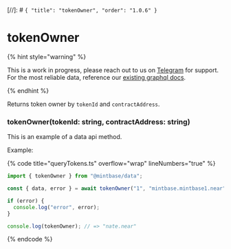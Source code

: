 [//]: # `{ "title": "tokenOwner", "order": "1.0.6" }`

# tokenOwner

{% hint style="warning" %}

This is a work in progress, please reach out to us on [Telegram](https://t.me/mintdev) for support.
For the most reliable data, reference our [existing graphql docs](https://docs.mintbase.io/dev/read-data/mintbase-graph).

{% endhint %}

Returns token owner by `tokenId` and `contractAddress`.

### tokenOwner(tokenId: string, contractAddress: string)

This is an example of a data api method.

Example:

{% code title="queryTokens.ts" overflow="wrap" lineNumbers="true" %}

```typescript
import { tokenOwner } from "@mintbase/data";

const { data, error } = await tokenOwner("1", "mintbase.mintbase1.near");

if (error) {
  console.log("error", error);
}

console.log(tokenOwner); // => "nate.near"
```

{% endcode %}

